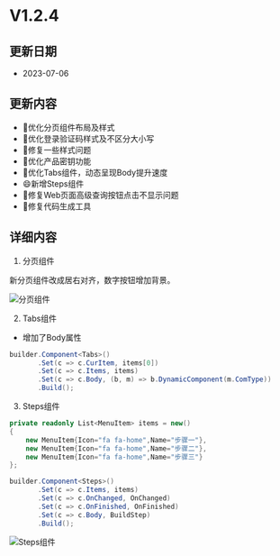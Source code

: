 # V1.2.4

## 更新日期

- 2023-07-06

## 更新内容

- 🔨优化分页组件布局及样式
- 🔨优化登录验证码样式及不区分大小写
- 🔨修复一些样式问题
- 🔨优化产品密钥功能
- 🔨优化Tabs组件，动态呈现Body提升速度
- 😄新增Steps组件
- 🐛修复Web页面高级查询按钮点击不显示问题
- 🐛修复代码生成工具

## 详细内容

1. 分页组件

新分页组件改成居右对齐，数字按钮增加背景。

![分页组件](https://foruda.gitee.com/images/1688625240342707416/22b31d1e_14334.png "屏幕截图")

2. Tabs组件

- 增加了Body属性

```csharp
builder.Component<Tabs>()
       .Set(c => c.CurItem, items[0])
       .Set(c => c.Items, items)
       .Set(c => c.Body, (b, m) => b.DynamicComponent(m.ComType))
       .Build();
```

3. Steps组件

```csharp
private readonly List<MenuItem> items = new()
{
    new MenuItem{Icon="fa fa-home",Name="步骤一"},
    new MenuItem{Icon="fa fa-home",Name="步骤二"},
    new MenuItem{Icon="fa fa-home",Name="步骤三"}
};

builder.Component<Steps>()
       .Set(c => c.Items, items)
       .Set(c => c.OnChanged, OnChanged)
       .Set(c => c.OnFinished, OnFinished)
       .Set(c => c.Body, BuildStep)
       .Build();
```

![Steps组件](https://foruda.gitee.com/images/1688625395317565896/879106d5_14334.png "屏幕截图")
